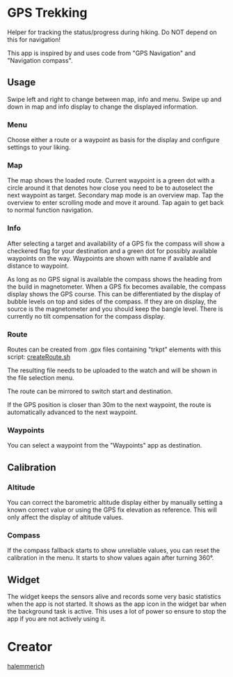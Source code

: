 # GPS Trekking

Helper for tracking the status/progress during hiking. Do NOT depend on this for navigation!

This app is inspired by and uses code from "GPS Navigation" and "Navigation compass".

## Usage

Swipe left and right to change between map, info and menu. Swipe up and down in map and info display to change the displayed information.

### Menu
Choose either a route or a waypoint as basis for the display and configure settings to your liking.

### Map
The map shows the loaded route. Current waypoint is a green dot with a circle around it that denotes how close you need to be to autoselect the next waypoint as target.
Secondary map mode is an overview map. Tap the overview to enter scrolling mode and move it around. Tap again to get back to normal function navigation.

### Info
After selecting a target and availability of a GPS fix the compass will show a checkered flag for your destination and a green dot for possibly available waypoints on the way.
Waypoints are shown with name if available and distance to waypoint.

As long as no GPS signal is available the compass shows the heading from the build in magnetometer. When a GPS fix becomes available, the compass display shows the GPS course. This can be differentiated by the display of bubble levels on top and sides of the compass.
If they are on display, the source is the magnetometer and you should keep the bangle level. There is currently no tilt compensation for the compass display.

### Route

Routes can be created from .gpx files containing "trkpt" elements with this script: [createRoute.sh](createRoute.sh)

The resulting file needs to be uploaded to the watch and will be shown in the file selection menu.

The route can be mirrored to switch start and destination.

If the GPS position is closer than 30m to the next waypoint, the route is automatically advanced to the next waypoint.

### Waypoints

You can select a waypoint from the "Waypoints" app as destination.

## Calibration

### Altitude

You can correct the barometric altitude display either by manually setting a known correct value or using the GPS fix elevation as reference. This will only affect the display of altitude values.

### Compass

If the compass fallback starts to show unreliable values, you can reset the calibration in the menu. It starts to show values again after turning 360°.

## Widget

The widget keeps the sensors alive and records some very basic statistics when the app is not started. It shows as the app icon in the widget bar when the background task is active.
This uses a lot of power so ensure to stop the app if you are not actively using it. 

# Creator

[halemmerich](https://github.com/halemmerich)
